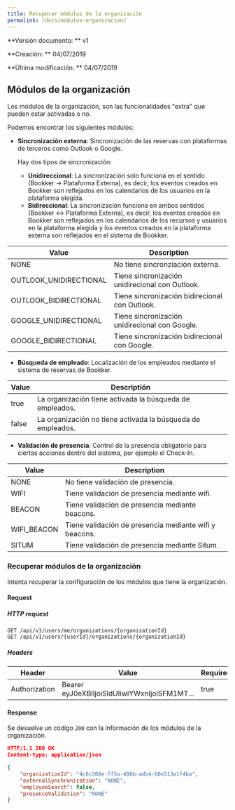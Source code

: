```yaml
---
title: Recuperar módulos de la organización
permalink: /docs/modulos-organizacion/
---
```


**Versión documento: ** v1

**Creación: ** 04/07/2019

**Última modificación: ** 04/07/2019

## Módulos de la organización

Los módulos de la organización, son las funcionalidades "extra" que pueden estar activadas o no.

Podemos encontrar los siguientes módulos:

- **Sincronización externa**: Sincronización de las reservas con plataformas de terceros como Outlook o Google.

  Hay dos tipos de sincronización:

  - **Unidireccional**: La sincronización solo funciona en el sentido (Bookker -> Plataforma Externa), es decir, los eventos creados en Bookker son reflejados en los calendarios de los usuarios en la plataforma elegida.
  - **Bidireccional**: La sincronización funciona en ambos sentidos (Bookker <-> Plataforma Externa), es decir, los eventos creados en Bookker son reflejados en los calendarios de los recursos y usuarios en la plataforma elegida y los eventos creados en la plataforma externa son reflejados en el sistema de Bookker.

| Value                  | Description                                     |
| ---------------------- | ----------------------------------------------- |
| NONE                   | No tiene sincronziación externa.                |
| OUTLOOK_UNIDIRECTIONAL | Tiene sincronización unidirecional con Outlook. |
| OUTLOOK_BIDIRECTIONAL  | Tiene sincronización bidirecional con Outlook.  |
| GOOGLE_UNIDIRECTIONAL  | Tiene sincronización unidirecional con Google.  |
| GOOGLE_BIDIRECTIONAL   | Tiene sincronización bidirecional con Google.   |

- **Búsqueda de empleado**: Localización de los empleados mediante el sistema de reservas de Bookker.

| Value | Descriptión                                                 |
| ----- | ----------------------------------------------------------- |
| true  | La organización tiene activada la búsqueda de empleados.    |
| false | La organización no tiene activada la búsqueda de empleados. |

- **Validación de presencia**: Control de la presencia obligatorio para ciertas acciones dentro del sistema, por ejemplo el Check-In.

| Value       | Description                                            |
| ----------- | ------------------------------------------------------ |
| NONE        | No tiene validación de presencia.                      |
| WIFI        | Tiene validación de presencia mediante wifi.           |
| BEACON      | Tiene validación de presencia mediante beacons.        |
| WIFI_BEACON | Tiene validación de presencia mediante wifi y beacons. |
| SITUM       | Tiene validación de presencia mediante Situm.          |

### Recuperar módulos de la organización

Intenta recuperar la configuración de los módulos que tiene la organización.

#### Request

##### HTTP request

```http
GET /api/v1/users/me/organizations/{organizationId}
GET /api/v1/users/{userId}/organizations/{organizationId}
```

##### Headers

| Header        | Value                                        | Required |
| ------------- | -------------------------------------------- | -------- |
| Authorization | Bearer eyJ0eXBlIjoiSldUIiwiYWxnIjoiSFM1MT... | true     |

#### Response

Se devuelve un código `200` con la información de los módulos de la organización.

```json
HTTP/1.1 200 OK
Content-type: application/json

{
    "organizationId": "4c6c300e-ff5a-400b-adb4-60e513e1f4ba",
    "externalSynchronization": "NONE",
    "employeeSearch": false,
    "presenceValidation": "NONE"
}
```
